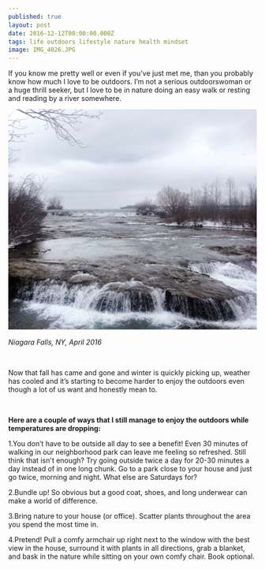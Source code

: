 ```yaml
---
published: true
layout: post
date: 2016-12-12T00:00:00.000Z
tags: life outdoors lifestyle nature health mindset 
image: IMG_4026.JPG
---
```





If you know me pretty well or even if you’ve just met me, than you probably know how much I love to be outdoors. I’m not a serious outdoorswoman or a huge thrill seeker, but I love to be in nature doing an easy walk or resting and reading by a river somewhere.

![IMG_1888.JPG](/content/IMG_1888.JPG)

*Niagara Falls, NY, April 2016*

<br>


Now that fall has came and gone and winter is quickly picking up, weather has cooled and it’s starting to become harder to enjoy the outdoors even though a lot of us want and honestly mean to. 

<br>

**Here are a couple of ways that I still manage to enjoy the outdoors while temperatures are dropping:**


1.You don’t have to be outside all day to see a benefit! Even 30 minutes of walking in our neighborhood park can leave me feeling so refreshed. Still think that isn't enough? Try going outside twice a day for 20-30 minutes a day instead of in one long chunk. Go to a park close to your house and just go twice, morning and night. What else are Saturdays for?


2.Bundle up! So obvious but a good coat, shoes, and long underwear can make a world of difference.


3.Bring nature to your house (or office). Scatter plants throughout the area you spend the most time in. 


4.Pretend! Pull a comfy armchair up right next to the window with the best view in the house, surround it with plants in all directions, grab a blanket, and bask in the nature while sitting on your own comfy chair. Book optional. 


